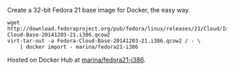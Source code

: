 Create a 32-bit Fedora 21 base image for Docker, the easy way.

```
wget http://download.fedoraproject.org/pub/fedora/linux/releases/21/Cloud/Images/i386/Fedora-Cloud-Base-20141203-21.i386.qcow2
virt-tar-out -a Fedora-Cloud-Base-20141203-21.i386.qcow2 / - \
    | docker import - marina/fedora21-i386
```

Hosted on Docker Hub at
[marina/fedora21-i386](https://registry.hub.docker.com/u/marina/fedora21-i386/).
